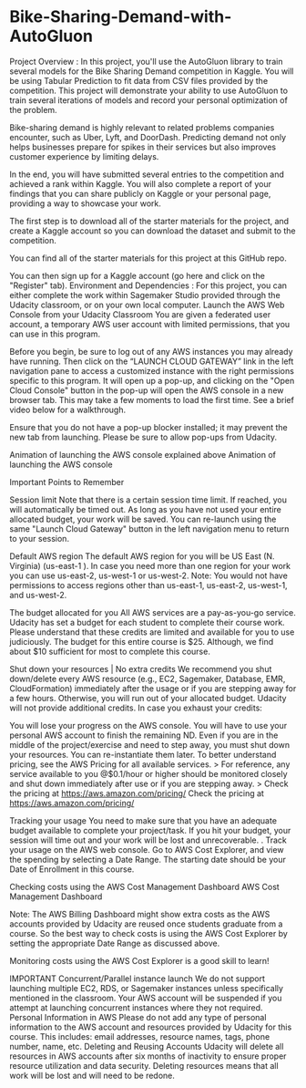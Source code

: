 # Bike-Sharing-Demand-with-AutoGluon
Project Overview : In this project, you'll use the AutoGluon library to train several models for the Bike Sharing Demand competition in Kaggle. You will be using Tabular Prediction to fit data from CSV files provided by the competition. This project will demonstrate your ability to use AutoGluon to train several iterations of models and record your personal optimization of the problem.

Bike-sharing demand is highly relevant to related problems companies encounter, such as Uber, Lyft, and DoorDash. Predicting demand not only helps businesses prepare for spikes in their services but also improves customer experience by limiting delays.

In the end, you will have submitted several entries to the competition and achieved a rank within Kaggle. You will also complete a report of your findings that you can share publicly on Kaggle or your personal page, providing a way to showcase your work.

The first step is to download all of the starter materials for the project, and create a Kaggle account so you can download the dataset and submit to the competition.

You can find all of the starter materials for this project at this GitHub repo.

You can then sign up for a Kaggle account (go here and click on the "Register" tab). Environment and Dependencies : For this project, you can either complete the work within Sagemaker Studio provided through the Udacity classroom, or on your own local computer. Launch the AWS Web Console from your Udacity Classroom You are given a federated user account, a temporary AWS user account with limited permissions, that you can use in this program.

Before you begin, be sure to log out of any AWS instances you may already have running. Then click on the “LAUNCH CLOUD GATEWAY” link in the left navigation pane to access a customized instance with the right permissions specific to this program. It will open up a pop-up, and clicking on the "Open Cloud Console" button in the pop-up will open the AWS console in a new browser tab. This may take a few moments to load the first time. See a brief video below for a walkthrough.

Ensure that you do not have a pop-up blocker installed; it may prevent the new tab from launching. Please be sure to allow pop-ups from Udacity.

Animation of launching the AWS console explained above Animation of launching the AWS console

Important Points to Remember

Session limit Note that there is a certain session time limit. If reached, you will automatically be timed out. As long as you have not used your entire allocated budget, your work will be saved. You can re-launch using the same "Launch Cloud Gateway" button in the left navigation menu to return to your session.

Default AWS region The default AWS region for you will be US East (N. Virginia) (us-east-1 ). In case you need more than one region for your work you can use us-east-2, us-west-1 or us-west-2. Note: You would not have permissions to access regions other than us-east-1, us-east-2, us-west-1, and us-west-2.

The budget allocated for you All AWS services are a pay-as-you-go service. Udacity has set a budget for each student to complete their course work. Please understand that these credits are limited and available for you to use judiciously. The budget for this entire course is $25. Although, we find about $10 sufficient for most to complete this course.

Shut down your resources | No extra credits We recommend you shut down/delete every AWS resource (e.g., EC2, Sagemaker, Database, EMR, CloudFormation) immediately after the usage or if you are stepping away for a few hours. Otherwise, you will run out of your allocated budget. Udacity will not provide additional credits. In case you exhaust your credits:

You will lose your progress on the AWS console. You will have to use your personal AWS account to finish the remaining ND. Even if you are in the middle of the project/exercise and need to step away, you must shut down your resources. You can re-instantiate them later. To better understand pricing, see the AWS Pricing for all available services. > For reference, any service available to you @$0.1/hour or higher should be monitored closely and shut down immediately after use or if you are stepping away. > Check the pricing at https://aws.amazon.com/pricing/ Check the pricing at https://aws.amazon.com/pricing/

Tracking your usage You need to make sure that you have an adequate budget available to complete your project/task. If you hit your budget, your session will time out and your work will be lost and unrecoverable. .
Track your usage on the AWS web console. Go to AWS Cost Explorer, and view the spending by selecting a Date Range. The starting date should be your Date of Enrollment in this course.

Checking costs using the AWS Cost Management Dashboard AWS Cost Management Dashboard

Note: The AWS Billing Dashboard might show extra costs as the AWS accounts provided by Udacity are reused once students graduate from a course. So the best way to check costs is using the AWS Cost Explorer by setting the appropriate Date Range as discussed above.

Monitoring costs using the AWS Cost Explorer is a good skill to learn!

IMPORTANT Concurrent/Parallel instance launch We do not support launching multiple EC2, RDS, or Sagemaker instances unless specifically mentioned in the classroom. Your AWS account will be suspended if you attempt at launching concurrent instances where they not required. Personal Information in AWS Please do not add any type of personal information to the AWS account and resources provided by Udacity for this course. This includes: email addresses, resource names, tags, phone number, name, etc. Deleting and Reusing Accounts Udacity will delete all resources in AWS accounts after six months of inactivity to ensure proper resource utilization and data security. Deleting resources means that all work will be lost and will need to be redone.

